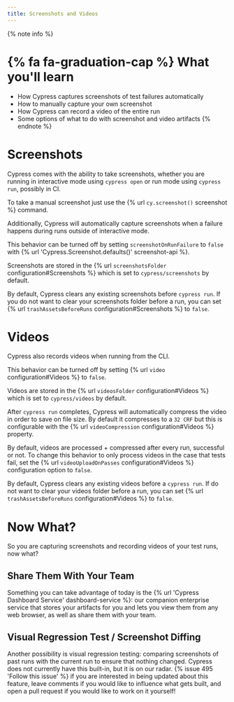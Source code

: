 ```yaml
---
title: Screenshots and Videos
---
```


{% note info %}

# {% fa fa-graduation-cap %} What you'll learn

- How Cypress captures screenshots of test failures automatically
- How to manually capture your own screenshot
- How Cypress can record a video of the entire run
- Some options of what to do with screenshot and video artifacts
  {% endnote %}

# Screenshots

Cypress comes with the ability to take screenshots, whether you are running in interactive mode using `cypress open` or run mode using `cypress run`, possibly in CI.

To take a manual screenshot just use the {% url `cy.screenshot()` screenshot %} command.

Additionally, Cypress will automatically capture screenshots when a failure happens during runs outside of interactive mode.

This behavior can be turned off by setting `screenshotOnRunFailure` to `false` with {% url 'Cypress.Screenshot.defaults()' screenshot-api %}.

Screenshots are stored in the {% url `screenshotsFolder` configuration#Screenshots %} which is set to `cypress/screenshots` by default.

By default, Cypress clears any existing screenshots before `cypress run`. If you do not want to clear your screenshots folder before a run, you can set {% url `trashAssetsBeforeRuns` configuration#Screenshots %} to `false`.

# Videos

Cypress also records videos when running from the CLI.

This behavior can be turned off by setting {% url `video` configuration#Videos %} to `false`.

Videos are stored in the {% url `videosFolder` configuration#Videos %} which is set to `cypress/videos` by default.

After `cypress run` completes, Cypress will automatically compress the video in order to save on file size. By default it compresses to a `32 CRF` but this is configurable with the {% url `videoCompression` configuration#Videos %} property.

By default, videos are processed + compressed after every run, successful or not. To change this behavior to only process videos in the case that tests fail, set the {% url `videoUploadOnPasses` configuration#Videos %} configuration option to `false`.

By default, Cypress clears any existing videos before a `cypress run`. If do not want to clear your videos folder before a run, you can set {% url `trashAssetsBeforeRuns` configuration#Videos %} to `false`.

# Now What?

So you are capturing screenshots and recording videos of your test runs, now what?

## Share Them With Your Team

Something you can take advantage of today is the {% url 'Cypress Dashboard Service' dashboard-service %}: our companion enterprise service that stores your artifacts for you and lets you view them from any web browser, as well as share them with your team.

## Visual Regression Test / Screenshot Diffing

Another possibility is visual regression testing: comparing screenshots of past runs with the current run to ensure that nothing changed. Cypress does not currently have this built-in, but it is on our radar. {% issue 495 'Follow this issue' %} if you are interested in being updated about this feature, leave comments if you would like to influence what gets built, and open a pull request if you would like to work on it yourself!
